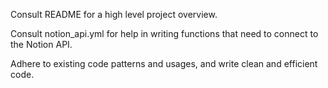 Consult README for a high level project overview.

Consult notion_api.yml for help in writing functions that need to connect to the Notion API.

Adhere to existing code patterns and usages, and write clean and efficient code.
